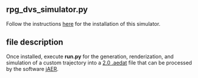## rpg_dvs_simulator.py

Follow the instructions [here](https://github.com/uzh-rpg/rpg_davis_simulator) for the installation of this simulator.

## file description

Once installed, execute **run.py** for the generation, renderization, and simulation of a custom trajectory into a [2.0 .aedat](https://inilabs.com/support/software/fileformat/) file that can be processed by the software [jAER](https://sourceforge.net/p/jaer/wiki/Home/).

